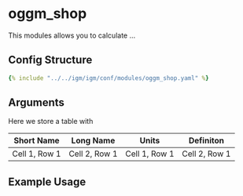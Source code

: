 # oggm_shop
This modules allows you to calculate ...

## Config Structure  
~~~yaml
{% include "../../igm/igm/conf/modules/oggm_shop.yaml" %}
~~~

## Arguments
Here we store a table with

| Short Name   | Long Name      | Units   | Definiton      |
| ------------- | ------------- | ------------- | ------------- |
| Cell 1, Row 1 | Cell 2, Row 1 | Cell 1, Row 1 | Cell 2, Row 1 |

## Example Usage